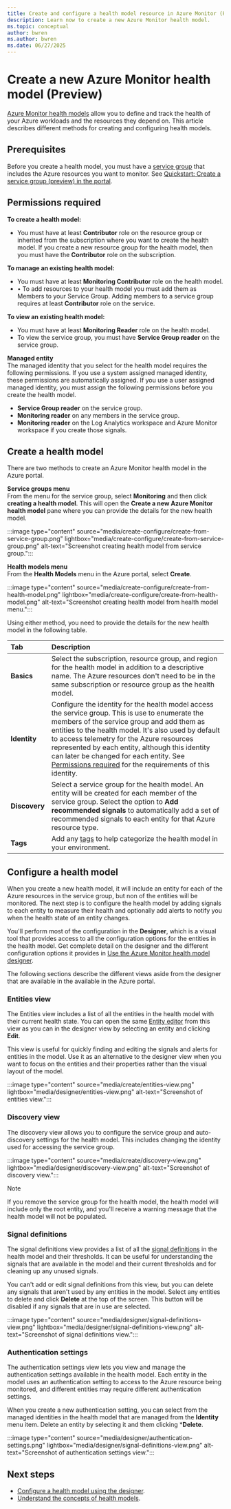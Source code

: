 ```yaml
---
title: Create and configure a health model resource in Azure Monitor (Preview)
description: Learn now to create a new Azure Monitor health model.
ms.topic: conceptual
author: bwren
ms.author: bwren
ms.date: 06/27/2025
---
```


# Create a new Azure Monitor health model (Preview)

[Azure Monitor health models](./overview.md) allow you to define and track the health of your Azure workloads and the resources they depend on. This article describes different methods for creating and configuring health models. 

## Prerequisites
Before you create a health model, you must have a [service group](/azure/governance/service-groups/overview) that includes the Azure resources you want to monitor. See [Quickstart: Create a service group (preview) in the portal](/azure/governance/service-groups/create-service-group-portal).

## Permissions required

**To create a health model:**
- You must have at least **Contributor** role on the resource group or inherited from the subscription where you want to create the health model. If you create a new resource group for the health model, then you must have the **Contributor** role on the subscription.

**To manage an existing health model:**
- You must have at least **Monitoring Contributor** role on the health model.
- •	To add resources to your health model you must add them as Members to your Service Group. Adding members to a service group requires at least **Contributor** role on the service.

**To view an existing health model:**
- You must have at least **Monitoring Reader** role on the health model.
- To view the service group, you must have **Service Group reader** on the service group.

**Managed entity**<br>
The managed identity that you select for the health model requires the following permissions. If you use a system assigned managed identity, these permissions are automatically assigned. If you use a user assigned managed identity, you must assign the following permissions before you create the health model.

- **Service Group reader** on the service group. 
- **Monitoring reader** on any members in the service group.
- **Monitoring reader** on the Log Analytics workspace and Azure Monitor workspace if you create those signals.


## Create a health model
There are two methods to create an Azure Monitor health model in the Azure portal.


**Service groups menu**<br>
From the menu for the service group, select **Monitoring**  and then click **creating a health model**. This will open the **Create a new Azure Monitor health model** pane where you can provide the details for the new health model.

:::image type="content" source="media/create-configure/create-from-service-group.png" lightbox="media/create-configure/create-from-service-group.png" alt-text="Screenshot creating health model from service group.":::

**Health models menu**<br>
From the **Health Models** menu in the Azure portal, select **Create**.

:::image type="content" source="media/create-configure/create-from-health-model.png" lightbox="media/create-configure/create-from-health-model.png" alt-text="Screenshot creating health model from health model menu.":::

Using either method, you need to provide the details for the new health model in the following table.

| Tab | Description |
|:---|:---|
| **Basics** | Select the subscription, resource group, and region for the health model in addition to a descriptive name. The Azure resources don't need to be in the same subscription or resource group as the health model. |
| **Identity** | Configure the identity for the health model access the service group. This is use to enumerate the members of the service group and add them as entities to the health model. It's also used by default to access telemetry for the Azure resources represented by each entity, although this identity can later be changed for each entity. See [Permissions required](#permissions-required) for the requirements of this identity. |
| **Discovery** | Select a service group for the health model. An entity will be created for each member of the service group. Select the option to **Add recommended signals** to automatically add a set of recommended signals to each entity for that Azure resource type. |
| **Tags** | Add any [tags](/azure/azure-resource-manager/management/tag-resources) to help categorize the health model in your environment. |



## Configure a health model
When you create a new health model, it will include an entity for each of the Azure resources in the service group, but non of the entities will be monitored. The next step is to configure the health model by adding  signals to each entity to measure their health and optionally add alerts to notify you when the health state of an entity changes.

You'll perform most of the configuration in the **Designer**, which is a visual tool that provides access to all the configuration options for the entities in the health model. Get complete detail on the designer and the different configuration options it provides in [Use the Azure Monitor health model designer](./designer.md).

The following sections describe the different views aside from the designer that are available in the available in the Azure portal.

### Entities view
The Entities view includes a list of all the entities in the health model with their current health state. You can open the same [Entity editor](./entities.md#entity-editor) from this view as you can in the designer view by selecting an entity and clicking **Edit**.

This view is useful for quickly finding and editing the signals and alerts for entities in the model. Use it as an alternative to the designer view when you want to focus on the entities and their properties rather than the visual layout of the model.

:::image type="content" source="media/create/entities-view.png" lightbox="media/designer/entities-view.png" alt-text="Screenshot of entities view.":::

### Discovery view
The discovery view allows you to configure the service group and auto-discovery settings for the health model. This includes changing the identity used for accessing the service group.

:::image type="content" source="media/create/discovery-view.png" lightbox="media/designer/discovery-view.png" alt-text="Screenshot of discovery view.":::

> [!NOTE]
> If you remove the service group for the health model, the health model will include only the root entity, and you'll receive a warning message that the health model will not be populated.

### Signal definitions
The signal definitions view provides a list of all the [signal definitions](./signals.md) in the health model and their thresholds. It can be useful for understanding the signals that are available in the model and their current thresholds and for cleaning up any unused signals.

You can't add or edit signal definitions from this view, but you can delete any signals that aren't used by any entities in the model. Select any entities to delete and click **Delete** at the top of the screen. This button will be disabled if any signals that are in use are selected.

:::image type="content" source="media/designer/signal-definitions-view.png" lightbox="media/designer/signal-definitions-view.png" alt-text="Screenshot of signal definitions view.":::


### Authentication settings
The authentication settings view lets you view and manage the authentication settings available in the health model. Each entity in the model uses an authentication setting to access to the Azure resource being monitored, and different entities may require different authentication settings. 

When you create a new authentication setting, you can select from the managed identities in the health model that are managed from the **Identity** menu item. Delete an entity by selecting it and them clicking ***Delete**.

:::image type="content" source="media/designer/authentication-settings.png" lightbox="media/designer/signal-definitions-view.png" alt-text="Screenshot of authentication settings view.":::





## Next steps
- [Configure a health model using the designer](./designer.md).
- [Understand the concepts of health models](./concepts.md).